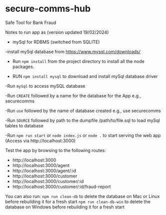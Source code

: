 # secure-comms-hub

Safe Tool for Bank Fraud

Notes to run app as (version updated 19/02/2024)

- mySql for RDBMS (switched from SQLITE)

-install mySql database from https://www.mysql.com/downloads/

- Run `npm install` from the project directory to install all the node packages.

- RUN `npm install mysql` to download and install mySql database driver

-Run `mySql` to access mySQL database 

-Run `CREATE` followed by a name for the database for the App e.g., securecomms

-Run `use` followed by the name of database created e.g., use securecomms

-Run `SOURCE` followed by path to the dumpfile /path/to/file.sql to load mySql tables to database

-Run `npm run start` or `node index.js` or `node .` to start serving the web app (Access via http://localhost:3000)

Test the app by browsing to the following routes:

- http://localhost:3000
- http://localhost:3000/agent
- http://localhost:3000/agent/:id
- http://localhost:3000/customer
- http://localhost:3000/customer/:id
- http://localhost:3000/customer/:id/fraud-report

You can also run:
`npm run clean-db` to delete the database on Mac or Linux before rebuilding it for a fresh start
`npm run clean-db-win` to delete the database on Windows before rebuilding it for a fresh start
